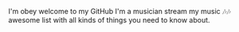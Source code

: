 I'm obey welcome to my GitHub I'm a musician stream my music 🎶🎶 
awesome list with all kinds of things you need to know about.
<!---
atlassian2244/atlassian2244 is a ✨ special ✨ repository because its `README.md` (this file) appears on your GitHub profile.
You can click the Preview link to take a look at your changes.
--->
